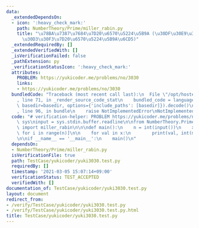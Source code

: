 ```yaml
---
data:
  _extendedDependsOn:
  - icon: ':heavy_check_mark:'
    path: NumberTheory/Prime/miller_rabin.py
    title: "\u78BA\u7387\u7684\u7D20\u6570\u5224\u5B9A (\u30DF\u30E9\u30FC\u30FB\u30E9\
      \u30D3\u30F3\u7D20\u6570\u5224\u5B9A\u6CD5)"
  _extendedRequiredBy: []
  _extendedVerifiedWith: []
  _isVerificationFailed: false
  _pathExtension: py
  _verificationStatusIcon: ':heavy_check_mark:'
  attributes:
    PROBLEM: https://yukicoder.me/problems/no/3030
    links:
    - https://yukicoder.me/problems/no/3030
  bundledCode: "Traceback (most recent call last):\n  File \"/opt/hostedtoolcache/Python/3.10.5/x64/lib/python3.10/site-packages/onlinejudge_verify/documentation/build.py\"\
    , line 71, in _render_source_code_stat\n    bundled_code = language.bundle(stat.path,\
    \ basedir=basedir, options={'include_paths': [basedir]}).decode()\n  File \"/opt/hostedtoolcache/Python/3.10.5/x64/lib/python3.10/site-packages/onlinejudge_verify/languages/python.py\"\
    , line 96, in bundle\n    raise NotImplementedError\nNotImplementedError\n"
  code: "# verification-helper: PROBLEM https://yukicoder.me/problems/no/3030\nimport\
    \ sys\ninput = sys.stdin.buffer.readline\n\nfrom NumberTheory.Prime.miller_rabin\
    \ import miller_rabin\n\n\ndef main():\n    n = int(input())\n    x = [int(input())\
    \ for i in range(n)]\n\n    for val in x:\n        print(val, int(miller_rabin(val)))\n\
    \n\nif __name__ == '__main__':\n    main()\n"
  dependsOn:
  - NumberTheory/Prime/miller_rabin.py
  isVerificationFile: true
  path: TestCase/yukicoder/yuki3030.test.py
  requiredBy: []
  timestamp: '2021-03-05 15:07:14+09:00'
  verificationStatus: TEST_ACCEPTED
  verifiedWith: []
documentation_of: TestCase/yukicoder/yuki3030.test.py
layout: document
redirect_from:
- /verify/TestCase/yukicoder/yuki3030.test.py
- /verify/TestCase/yukicoder/yuki3030.test.py.html
title: TestCase/yukicoder/yuki3030.test.py
---
```

